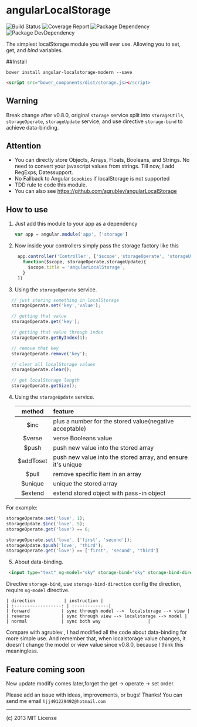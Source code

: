 angularLocalStorage 
====================
![Build Status](https://img.shields.io/travis/bornkiller/angularLocalStorage/master.svg?style=flat)
![Coverage Report](http://img.shields.io/coveralls/bornkiller/angularLocalStorage.svg?style=flat)
![Package Dependency](https://david-dm.org/bornkiller/angularLocalStorage.svg?style=flat)
![Package DevDependency](https://david-dm.org/bornkiller/angularLocalStorage/dev-status.svg?style=flat)

The simplest localStorage module you will ever use. Allowing you to set, get, and *bind* variables.

##Install

```shell
bower install angular-localstorage-modern --save
```

```html
<script src="bower_components/dist/storage.js></script>
```

## Warning
Break change after v0.8.0,  original `storage` service split into `storageUtils`, `storageOperate`,  `storageUpdate` service, and use directive `storage-bind` to achieve data-binding.
 
## Attention 

* You can directly store Objects, Arrays, Floats, Booleans, and Strings. No need to convert your javascript values from strings. Till now, I add RegExps, Datessupport.
* No Fallback to Angular ``$cookies`` if localStorage is not supported
* TDD rule to code this module.
* You can also see <https://github.com/agrublev/angularLocalStorage>

## How to use

1. Just add this module to your app as a dependency
   ```javascript
   var app = angular.module('app', ['storage']
   ```

2. Now inside your controllers simply pass the storage factory like this
   ```javascript
    app.controller('Controller', ['$scope','storageOperate', 'storageUpdate',
      function($scope, storageOperate,storageUpdate){
        $scope.title = 'angularLocalStorage';    
      }
    ])
    ```

3. Using the ``storageOperate`` service.
  ```javascript
    // just storing something in localStorage
    storageOperate.set('key','value');
  
    // getting that value
    storageOperate.get('key');

    // getting that value through index
    storageOperate.getByIndex(1);

    // remove that key
    storageOperate.remove('key');

    // clear all localStorage values
    storageOperate.clear();

    // get localStorage length
    storageOperate.getSize();
  ```

4. Using the `storageUpdate` service.

    | method             | feature        |
    | :------------------: | :-------------   |
    | $inc             | plus a number for the stored value(negative acceptable) |
    | $verse        | verse Booleans value |
    | $push          | push new value into the stored array |
    | $addToset | push new value into the stored array, and ensure it's unique |
    | $pull            | remove specific item in an array |
    | $unique      | unique the stored array |
    | $extend       | extend stored object with pass-in object |

  For example: 

  ```javascript
  storageOperate.set('love', 1);
  storageUpdate.$inc('love', 5);
  storageOperate.get('love') == 6;
  ```
  ```javascript
  storageOperate.set('love', ['first', 'second']);
  storageUpdate.$push('love', 'third');
  storageOperate.get('love') == ['first', 'second', 'third']
  ```

5. About data-binding.
 ```html
  <input type="text" ng-model="sky" storage-bind="sky" storage-bind-direction="reverse" >
  ```
Directive `storage-bind`, use `storage-bind-direction` config the direction, require `ng-model` directive. 

    | direction           | instruction |
    | :------------------: | :-------------|
    | forward            | sync through model -->  localstorage --> view |
    | reverse            | sync through view --> localstorage --> model |
    | normal             | sync both way                  |

Compare with agrublev , I had modified all the code about data-binding for more simple use.  And remember that, when localstorage value changes, it doesn't change the model or view value since v0.8.0, because I think this meaningless.

## Feature coming soon
 New update modify comes later,forget the get -> operate -> set order.
  
 Please add an issue with ideas, improvements, or bugs! Thanks!
 You can send me email ``hjj491229492@hotmail.com``

---

(c) 2013 MIT License